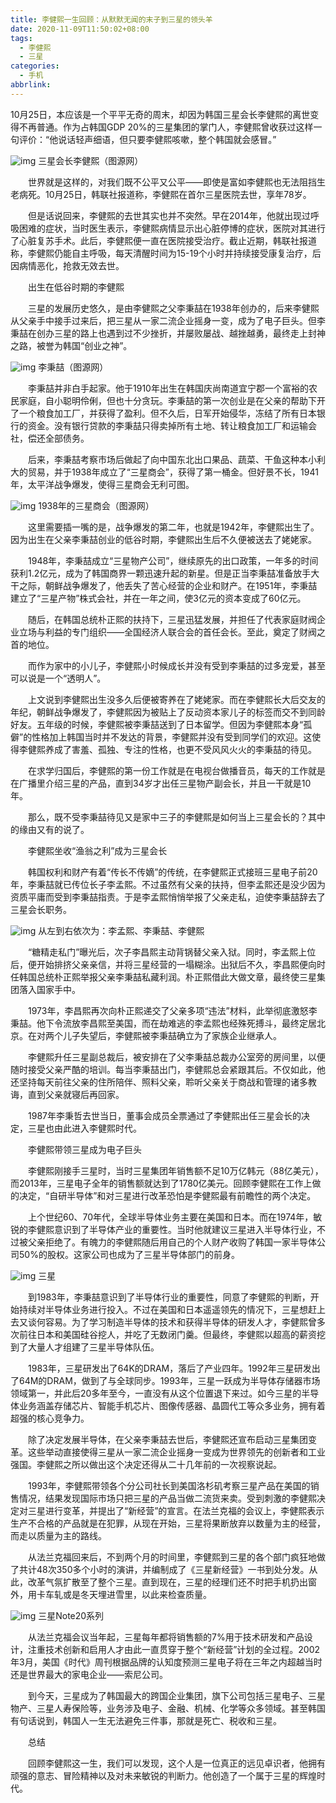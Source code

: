 ```yaml
---
title: 李健熙一生回顾：从默默无闻的末子到三星的领头羊
date: 2020-11-09T11:50:02+08:00
tags:
  - 李健熙
  - 三星
categories:
  - 手机
abbrlink:
---
```


10月25日，本应该是一个平平无奇的周末，却因为韩国三星会长李健熙的离世变得不再普通。作为占韩国GDP 20%的三星集团的掌门人，李健熙曾收获过这样一句评价：“他说话轻声细语，但只要李健熙咳嗽，整个韩国就会感冒。”

![img](https://cdn.jsdelivr.net/gh/yakeing/Documentation@main/Hexo/images/17f8-kcaeqzx1030293.jpg)
三星会长李健熙（图源网）

　　世界就是这样的，对我们既不公平又公平——即使是富如李健熙也无法阻挡生老病死。10月25日，韩联社报道称，李健熙在首尔三星医院去世，享年78岁。

　　但是话说回来，李健熙的去世其实也并不突然。早在2014年，他就出现过呼吸困难的症状，当时医生表示，李健熙病情显示出心脏停博的症状，医院对其进行了心脏复苏手术。此后，李健熙便一直在医院接受治疗。截止近期，韩联社报道称，李健熙仍能自主呼吸，每天清醒时间为15-19个小时并持续接受康复治疗，后因病情恶化，抢救无效去世。

　　出生在低谷时期的李健熙

　　三星的发展历史悠久，是由李健熙之父李秉喆在1938年创办的，后来李健熙从父亲手中接手过来后，把三星从一家二流企业摇身一变，成为了电子巨头。但李秉喆在创办三星的路上也遇到过不少挫折，并屡败屡战、越挫越勇，最终走上封神之路，被誉为韩国“创业之神”。

![img](https://cdn.jsdelivr.net/gh/yakeing/Documentation@main/Hexo/images/2f16-kcaeqzx1030296.jpg)
李秉喆（图源网）

　　李秉喆并非白手起家。他于1910年出生在韩国庆尚南道宜宁郡一个富裕的农民家庭，自小聪明伶俐，但也十分贪玩。李秉喆的第一次创业是在父亲的帮助下开了一个粮食加工厂，并获得了盈利。但不久后，日军开始侵华，冻结了所有日本银行的资金。没有银行贷款的李秉喆只得卖掉所有土地、转让粮食加工厂和运输会社，偿还全部债务。

　　后来，李秉喆考察市场后做起了向中国东北出口果品、蔬菜、干鱼这种本小利大的贸易，并于1938年成立了“三星商会”，获得了第一桶金。但好景不长，1941年，太平洋战争爆发，使得三星商会无利可图。

![img](https://cdn.jsdelivr.net/gh/yakeing/Documentation@main/Hexo/images/24da-kcaeqzx1030342.jpg)
 1938年的三星商会（图源网）

　　这里需要插一嘴的是，战争爆发的第二年，也就是1942年，李健熙出生了。因为出生在父亲李秉喆创业的低谷时期，李健熙出生后不久便被送去了姥姥家。

　　1948年，李秉喆成立“三星物产公司”，继续原先的出口政策，一年多的时间获利1.2亿元，成为了韩国商界一颗迅速升起的新星。但是正当李秉喆准备放手大干之际，朝鲜战争爆发了，他丢失了苦心经营的企业和财产。在1951年，李秉喆建立了“三星产物”株式会社，并在一年之间，使3亿元的资本变成了60亿元。

　　随后，在韩国总统朴正熙的扶持下，三星迅猛发展，并担任了代表家庭财阀企业立场与利益的专门组织——全国经济人联合会的首任会长。至此，奠定了财阀之首的地位。

　　而作为家中的小儿子，李健熙小时候成长并没有受到李秉喆的过多宠爱，甚至可以说是一个“透明人”。

　　上文说到李健熙出生没多久后便被寄养在了姥姥家。而在李健熙长大后交友的年纪，朝鲜战争爆发了，李健熙因为被贴上了反动资本家儿子的标签而交不到同龄好友。五年级的时候，李健熙被李秉喆送到了日本留学。但因为李健熙本身“孤僻”的性格加上韩国当时并不发达的背景，李健熙并没有受到同学们的欢迎。这使得李健熙养成了害羞、孤独、专注的性格，也更不受风风火火的李秉喆的待见。

　　在求学归国后，李健熙的第一份工作就是在电视台做播音员，每天的工作就是在广播里介绍三星的产品，直到34岁才出任三星物产副会长，并且一干就是10年。

　　那么，既不受李秉喆待见又是家中三子的李健熙是如何当上三星会长的？其中的缘由又有的说了。

　　李健熙坐收“渔翁之利”成为三星会长

　　韩国权利和财产有着“传长不传嫡”的传统，在李健熙正式接班三星电子前20年，李秉喆就已传位长子李孟熙。不过虽然有父亲的扶持，但李孟熙还是没少因为资质平庸而受到李秉喆指责。于是李孟熙悄悄举报了父亲走私，迫使李秉喆辞去了三星会长职务。

![img](https://cdn.jsdelivr.net/gh/yakeing/Documentation@main/Hexo/images/b77e-kcaeqzx1030343.jpg)
从左到右依次为：李孟熙、李秉喆、李健熙

　　“糖精走私门”曝光后，次子李昌熙主动背锅替父亲入狱。同时，李孟熙上位后，便开始排挤父亲亲信，并将三星经营的一塌糊涂。出狱后不久，李昌熙便向时任韩国总统朴正熙举报父亲李秉喆私藏利润。朴正熙借此大做文章，最终使三星集团落入国家手中。

　　1973年，李昌熙再次向朴正熙递交了父亲多项“违法”材料，此举彻底激怒李秉喆。他下令流放李昌熙至美国，而在劫难逃的李孟熙也经殊死搏斗，最终定居北京。在对两个儿子失望后，李健熙被李秉喆确立为了家族企业继承人。

　　李健熙升任三星副总裁后，被安排在了父李秉喆总裁办公室旁的房间里，以便随时接受父亲严酷的培训。每当李秉喆出门，李健熙总会紧跟其后。不仅如此，他还坚持每天前往父亲的住所陪伴、照料父亲，聆听父亲关于商战和管理的诸多教诲，直到父亲就寝后再回家。

　　1987年李秉哲去世当日，董事会成员全票通过了李健熙出任三星会长的决定，三星也由此进入李健熙时代。

　　李健熙带领三星成为电子巨头

　　李健熙刚接手三星时，当时三星集团年销售额不足10万亿韩元（88亿美元），而2013年，三星电子全年的销售额就达到了1780亿美元。回顾李健熙在工作上做的决定，“自研半导体”和对三星进行改革恐怕是李健熙最有前瞻性的两个决定。

　　上个世纪60、70年代，全球半导体业务主要在美国和日本。而在1974年，敏锐的李健熙意识到了半导体产业的重要性。当时他就建议三星进入半导体行业，不过被父亲拒绝了。有魄力的李健熙随后用自己的个人财产收购了韩国一家半导体公司50%的股权。这家公司也成为了三星半导体部门的前身。

![img](https://cdn.jsdelivr.net/gh/yakeing/Documentation@main/Hexo/images/fbd1-kcaeqzx1030369.jpg)
三星

　　到1983年，李秉喆意识到了半导体行业的重要性，同意了李健熙的判断，开始持续对半导体业务进行投入。不过在美国和日本遥遥领先的情况下，三星想赶上去又谈何容易。为了学习制造半导体的技术和获得半导体的研发人才，李健熙曾多次前往日本和美国硅谷挖人，并吃了无数闭门羹。但最终，李健熙以超高的薪资挖到了大量人才组建了三星半导体队伍。

　　1983年，三星研发出了64K的DRAM，落后了产业四年。1992年三星研发出了64M的DRAM，做到了与全球同步。1993年，三星一跃成为半导体存储器市场领域第一，并此后20多年至今，一直没有从这个位置退下来过。如今三星的半导体业务涵盖存储芯片、智能手机芯片、图像传感器、晶圆代工等众多业务，拥有着超强的核心竞争力。

　　除了决定发展半导体，在父亲李秉喆去世后，李健熙还宣布启动三星集团变革。这些举动直接使得三星从一家二流企业摇身一变成为世界领先的创新者和工业强国。李健熙之所以做出这个决定还得从二十几年前的一次视察说起。

　　1993年，李健熙带领各个分公司社长到美国洛杉矶考察三星产品在美国的销售情况，结果发现国际市场只把三星的产品当做二流货来卖。受到刺激的李健熙决定对三星进行变革，并提出了“新经营”的宣言。在法兰克福的会议上，李健熙表示生产不合格的产品就是在犯罪，从现在开始，三星将果断放弃以数量为主的经营，而走以质量为主的路线。

　　从法兰克福回来后，不到两个月的时间里，李健熙到三星的各个部门疯狂地做了共计48次350多个小时的演讲，并编制成了《三星新经营》一书到处分发。从此，改革气氛扩散至了整个三星。直到现在，三星的经理们还不时把手机扔出窗外，用卡车轧或是冬天埋进雪里，以此来检查质量。

![img](https://cdn.jsdelivr.net/gh/yakeing/Documentation@main/Hexo/images/ebe2-kcaeqzx1030370.jpg)
 三星Note20系列

　　从法兰克福会议当年起，三星每年都将销售额的7%用于技术研发和产品设计，注重技术创新和启用人才由此一直贯穿于整个“新经营”计划的全过程。2002年3月，美国《时代》周刊根据品牌的认知度预测三星电子将在三年之内超越当时还是世界最大的家电企业——索尼公司。

　　到今天，三星成为了韩国最大的跨国企业集团，旗下公司包括三星电子、三星物产、三星人寿保险等，业务涉及电子、金融、机械、化学等众多领域。甚至韩国有句话说到，韩国人一生无法避免三件事，那就是死亡、税收和三星。

　　总结

　　回顾李健熙这一生，我们可以发现，这个人是一位真正的远见卓识者，他拥有顽强的意志、冒险精神以及对未来敏锐的判断力。他创造了一个属于三星的辉煌时代。
